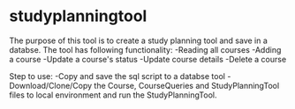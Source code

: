 # studyplanningtool
The purpose of this tool is to create a study planning tool and save in a databse. The tool has following functionality:
-Reading all courses
-Adding a course
-Update a course's status
-Update course details
-Delete a course

Step to use: 
-Copy and save the sql script to a databse tool
-Download/Clone/Copy the Course, CourseQueries and StudyPlanningTool files to local environment and run the StudyPlanningTool.

